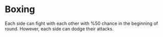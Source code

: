 # Boxing

Each side can fight with each other with %50 chance in the beginning of round. However, each side can dodge their attacks.
